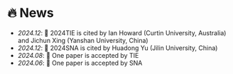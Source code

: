 # 🔥 News
- *2024.12*: 🎈 2024TIE is cited by Ian Howard (Curtin University, Australia) and Jichun Xing (Yanshan University, China)
- *2024.12*: 🎈 2024SNA is cited by Huadong Yu (Jilin University, China)
- *2024.08*: 🎉 One paper is accepted by TIE
- *2024.06*: 🎉 One paper is accepted by SNA
